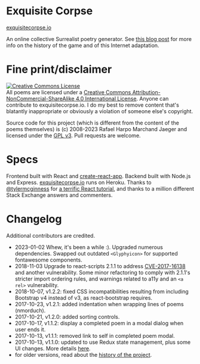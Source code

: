 # Exquisite Corpse
<a href="http://exquisitecorpse.io/" target="_blank">exquisitecorpse.io</a>

An online collective Surrealist poetry generator.  See <a href="http://www.harpojaeger.com/2017/05/10/exquisite-corpse">this blog post</a> for more info on the history of the game and of this Internet adaptation.

# Fine print/disclaimer
<a rel="license" href="http://creativecommons.org/licenses/by-nc-sa/4.0/"><img alt="Creative Commons License" style="border-width:0" src="https://i.creativecommons.org/l/by-nc-sa/4.0/80x15.png" /></a><br />All poems are licensed under a <a rel="license" href="http://creativecommons.org/licenses/by-nc-sa/4.0/">Creative Commons Attribution-NonCommercial-ShareAlike 4.0 International License</a>.  Anyone can contribute to exquisitecorpse.io.  I do my best to remove content that's blatantly inappropriate or obviously a violation of someone else's copyright.

Source code for this project (which is different from the content of the poems themselves) is (c) 2008-2023 Rafael Harpo Marchand Jaeger and licensed under the [GPL v3](https://www.gnu.org/licenses/gpl.txt). Pull requests are welcome.

# Specs
Frontend built with React and <a href="https://github.com/facebookincubator/create-react-app">create-react-app</a>.  Backend built with Node.js and Express.  <a href="http://exquisitecorpse.io">exquisitecorpse.io</a> runs on Heroku.  Thanks to <a href="https://github.com/tylermcginnis">@tylermcginness</a> for <a href="https://reacttraining.com/online/react-fundamentals">a terrific React tutorial</a>, and thanks to a million different Stack Exchange answers and commenters.

# Changelog
Additional contributors are credited.

- 2023-01-02 Whew, it's been a while :). Upgraded numerous dependencies. Swapped out outdated `<Glyphyicon>` for supported fontawesome components.
- 2018-11-03 Upgrade to react-scripts 2.1.1 to address [CVE-2017-16138](https://nvd.nist.gov/vuln/detail/CVE-2017-16138) and another vulnerability. Some minor refactoring to comply with 2.1.1's stricter import ordering rules, and warnings related to a11y and an `<a rel>` vulnerability.
- 2018-10-07, v1.2.2: fixed CSS incompatibilities resulting from including Bootstrap v4 instead of v3, as react-bootstrap requires.
- 2017-10-23, v1.2.1: added indentation when wrapping lines of poems (nmorduch).
- 2017-10-21, v1.2.0: added sorting controls.
- 2017-10-17, v1.1.2: display a completed poem in a modal dialog when user ends it.
- 2017-10-13, v1.1.1: removed link to self in completed poem modal.
- 2017-10-13, v1.1.0: updated to use Redux state management, plus some UI changes. More details [here](http://www.harpojaeger.com/2017/10/13/exquisite-corpse-110).
- for older versions, read about the [history of the project](http://www.harpojaeger.com/2017/05/10/exquisite-corpse).
